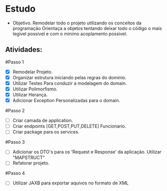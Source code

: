 
#  Estudo

- Objetivo. Remodelar todo o projeto utilizando os conceitos da programação Orientaça a objetos tentando deixar todo o código o mais legivel possivel e com o minimo acoplamento possivel.



## Atividades:

#Passo 1
- [x] Remodelar Projeto.
- [x] Organizar estrutura iniciando pelas regras do dominio.
- [x] Utilizar Testes Para conduzir a modelagem do domain.
- [x] Utilizar Polimorfismo.
- [x] Utilizar Herança.
- [x] Adicionar Exception Personalizadas para o domain.

#Passo 2
- [ ] Criar camada de application.
- [ ] Criar endpoints [GET,POST,PUT,DELETE] Funcionario.
- [ ] Criar package para os services.

#Passo 3
- [ ] Adicionar os DTO's para os 'Request e Response' da aplicação.  Utilizar "MAPSTRUCT"
- [ ] Refatorar projeto.

#Passo 4 
- [ ] Utilizar JAXB para exportar aquivos no formato de XML
